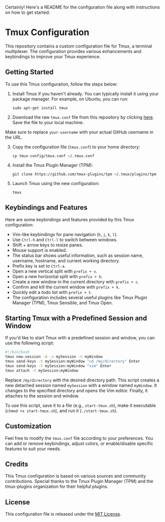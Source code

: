 Certainly! Here's a README for the configuration file along with instructions on how to get started:

# Tmux Configuration

This repository contains a custom configuration file for Tmux, a terminal multiplexer. The configuration provides various enhancements and keybindings to improve your Tmux experience.

## Getting Started

To use this Tmux configuration, follow the steps below:

1. Install Tmux if you haven't already. You can typically install it using your package manager. For example, on Ubuntu, you can run:
   ```
   sudo apt-get install tmux
   ```

2. Download the raw `tmux.conf` file from this repository by clicking [here](https://raw.githubusercontent.com/...). Save the file to your local machine.

Make sure to replace `your-username` with your actual GitHub username in the URL.

3. Copy the configuration file (`tmux.conf`) to your home directory:
   ```
   cp tmux-config/tmux.conf ~/.tmux.conf
   ```

4. Install the Tmux Plugin Manager (TPM):
   ```
   git clone https://github.com/tmux-plugins/tpm ~/.tmux/plugins/tpm
   ```

5. Launch Tmux using the new configuration:
   ```
   tmux
   ```

## Keybindings and Features

Here are some keybindings and features provided by this Tmux configuration:

- Vim-like keybindings for pane navigation (`h`, `j`, `k`, `l`).
- Use `Ctrl-h` and `Ctrl-l` to switch between windows.
- Shift + arrow keys to resize panes.
- Mouse support is enabled.
- The status bar shows useful information, such as session name, username, hostname, and current working directory.
- Prefix key is set to `Ctrl-a`.
- Open a new vertical split with `prefix + v`.
- Open a new horizontal split with `prefix + h`.
- Create a new window in the current directory with `prefix + c`.
- Confirm and kill the current window with `prefix + k`.
- Quickly edit a todo list with `prefix + t`.
- The configuration includes several useful plugins like Tmux Plugin Manager (TPM), Tmux Sensible, and Tmux Open.

## Starting Tmux with a Predefined Session and Window

If you'd like to start Tmux with a predefined session and window, you can use the following script:

```bash
#!/bin/bash
tmux new-session -d -s mySession -n myWindow
tmux send-keys -t mySession:myWindow "cd /my/directory" Enter
tmux send-keys -t mySession:myWindow "vim" Enter
tmux attach -t mySession:myWindow
```

Replace `/my/directory` with the desired directory path. This script creates a new detached session named `mySession` with a window named `myWindow`. It changes to the specified directory and opens the Vim editor. Finally, it attaches to the session and window.

To use this script, save it to a file (e.g., `start-tmux.sh`), make it executable (`chmod +x start-tmux.sh`), and run it (`./start-tmux.sh`).

## Customization

Feel free to modify the `tmux.conf` file according to your preferences. You can add or remove keybindings, adjust colors, or enable/disable specific features to suit your needs.

## Credits

This Tmux configuration is based on various sources and community contributions. Special thanks to the Tmux Plugin Manager (TPM) and the tmux-plugins organization for their helpful plugins.

## License

This configuration file is released under the [MIT License](LICENSE).
